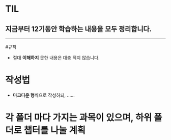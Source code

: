 # TIL
## 지금부터 12기동안 학습하는 내용을 모두 정리합니다.

---

#규칙
- 절대 **이해하지** 못한 내용은 대충 적지 않습니다.


# 작성법
- **마크다운 형식**으로 작성하되, ......

# 각 폴더 마다 가지는 과목이 있으며, 하위 폴더로 챕터를 나눌 계획 